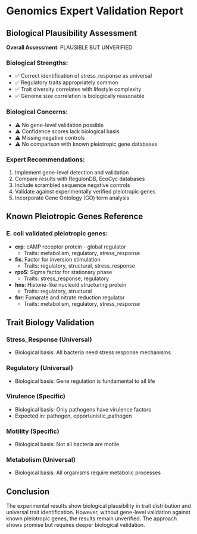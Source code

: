 # Genomics Expert Validation Report

## Biological Plausibility Assessment

**Overall Assessment**: PLAUSIBLE BUT UNVERIFIED

### Biological Strengths:
- ✅ Correct identification of stress_response as universal
- ✅ Regulatory traits appropriately common
- ✅ Trait diversity correlates with lifestyle complexity
- ✅ Genome size correlation is biologically reasonable

### Biological Concerns:
- ⚠️ No gene-level validation possible
- ⚠️ Confidence scores lack biological basis
- ⚠️ Missing negative controls
- ⚠️ No comparison with known pleiotropic gene databases

### Expert Recommendations:
1. Implement gene-level detection and validation
2. Compare results with RegulonDB, EcoCyc databases
3. Include scrambled sequence negative controls
4. Validate against experimentally verified pleiotropic genes
5. Incorporate Gene Ontology (GO) term analysis

## Known Pleiotropic Genes Reference

### E. coli validated pleiotropic genes:
- **crp**: cAMP receptor protein - global regulator
  - Traits: metabolism, regulatory, stress_response
- **fis**: Factor for inversion stimulation
  - Traits: regulatory, structural, stress_response
- **rpoS**: Sigma factor for stationary phase
  - Traits: stress_response, regulatory
- **hns**: Histone-like nucleoid structuring protein
  - Traits: regulatory, structural
- **fnr**: Fumarate and nitrate reduction regulator
  - Traits: metabolism, regulatory, stress_response

## Trait Biology Validation


### Stress_Response (Universal)
- Biological basis: All bacteria need stress response mechanisms

### Regulatory (Universal)
- Biological basis: Gene regulation is fundamental to all life

### Virulence (Specific)
- Biological basis: Only pathogens have virulence factors
- Expected in: pathogen, opportunistic_pathogen

### Motility (Specific)
- Biological basis: Not all bacteria are motile

### Metabolism (Universal)
- Biological basis: All organisms require metabolic processes

## Conclusion

The experimental results show biological plausibility in trait distribution 
and universal trait identification. However, without gene-level validation 
against known pleiotropic genes, the results remain unverified. The approach 
shows promise but requires deeper biological validation.